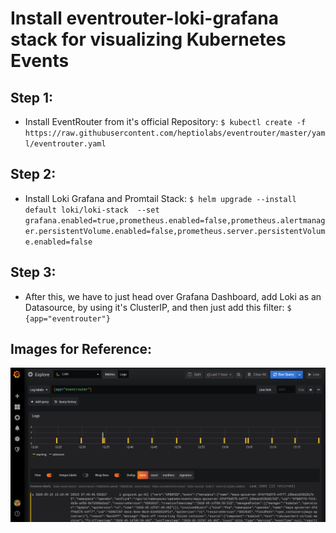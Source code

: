 # Install eventrouter-loki-grafana stack for visualizing Kubernetes Events

## Step 1:

- Install EventRouter from it's official Repository:
    `$ kubectl create -f https://raw.githubusercontent.com/heptiolabs/eventrouter/master/yaml/eventrouter.yaml`

## Step 2:

- Install Loki Grafana and Promtail Stack:
    `$ helm upgrade --install default loki/loki-stack  --set grafana.enabled=true,prometheus.enabled=false,prometheus.alertmanager.persistentVolume.enabled=false,prometheus.server.persistentVolume.enabled=false`

## Step 3:

- After this, we have to just head over Grafana Dashboard, add Loki as an Datasource, by using it's ClusterIP, and then just add this filter:
    `$ {app="eventrouter"}`

## Images for Reference:

![](https://github.com/litmuschaos/chaos-observability/blob/master/images/loki-basic-loglabel.png)